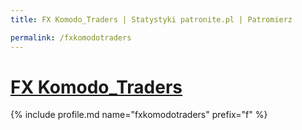 ```yaml
---
title: FX Komodo_Traders | Statystyki patronite.pl | Patromierz

permalink: /fxkomodotraders
---
```


# [FX Komodo_Traders](https://patronite.pl/fxkomodotraders)

{% include profile.md name="fxkomodotraders" prefix="f" %}
